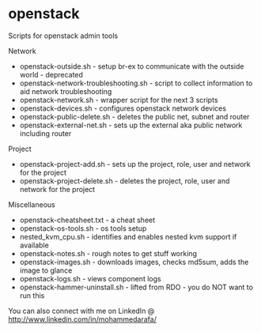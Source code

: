 openstack
=========

Scripts for openstack admin tools

Network
- openstack-outside.sh - setup br-ex to communicate with the outside world - deprecated
- openstack-network-troubleshooting.sh - script to collect information to aid network troubleshooting
- openstack-network.sh - wrapper script for the next 3 scripts
- openstack-devices.sh - configures openstack network devices
- openstack-public-delete.sh - deletes the public net, subnet and router
- openstack-external-net.sh - sets up the external aka public network including router

Project
- openstack-project-add.sh - sets up the project, role, user and network for the project
- openstack-project-delete.sh - deletes the project, role, user and network for the project

Miscellaneous
- openstack-cheatsheet.txt - a cheat sheet
- openstack-os-tools.sh - os tools setup
- nested_kvm_cpu.sh - identifies and enables nested kvm support if available
- openstack-notes.sh - rough notes to get stuff working
- openstack-images.sh - downloads images, checks md5sum, adds the image to glance
- openstack-logs.sh - views component logs
- openstack-hammer-uninstall.sh - lifted from RDO - you do NOT want to run this

You can also connect with me on LinkedIn @  http://www.linkedin.com/in/mohammedarafa/
